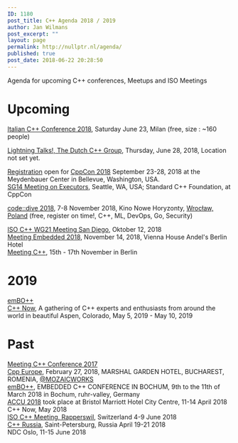```yaml
---
ID: 1180
post_title: C++ Agenda 2018 / 2019
author: Jan Wilmans
post_excerpt: ""
layout: page
permalink: http://nullptr.nl/agenda/
published: true
post_date: 2018-06-22 20:28:50
---
```

Agenda for upcoming C++ conferences, Meetups and ISO Meetings

# Upcoming

[Italian C++ Conference 2018][1], Saturday June 23, Milan (free, size : ~160 people)

[Lightning Talks!, The Dutch C++ Group][2], Thursday, June 28, 2018, Location not set yet.

[Registration][3] open for [CppCon 2018][4] September 23-28, 2018 at the Meydenbauer Center in Bellevue, Washington, USA.  
[SG14 Meeting on Executors][5], Seattle, WA, USA; Standard C++ Foundation, at CppCon

[code::dive 2018][6], 7-8 November 2018, Kino Nowe Horyzonty, [Wrocław, Poland][7] (free, register on time!, C++, ML, DevOps, Go, Security)

[ISO C++ WG21 Meeting San Diego][8], Oktober 12, 2018  
[Meeting Embedded 2018][9], November 14, 2018, Vienna House Andel's Berlin Hotel  
[Meeting C++][10], 15th - 17th November in Berlin

# 2019

[emBO++][11]  
[C++ Now][12], A gathering of C++ experts and enthusiasts from around the world in beautiful Aspen, Colorado, May 5, 2019 - May 10, 2019

# Past

[Meeting C++ Conference 2017][13]  
[Cpp Europe][14], February 27, 2018, MARSHAL GARDEN HOTEL, BUCHAREST, ROMENIA, [@MOZAICWORKS][15]  
[emBO++][11], EMBEDDED C++ CONFERENCE IN BOCHUM, 9th to the 11th of March 2018 in Bochum, ruhr-valley, Germany  
[ACCU 2018][16] took place at Bristol Marriott Hotel City Centre, 11-14 April 2018  
C++ Now, May 2018  
[ISO C++ Meeting, Rapperswil][17], Switzerland 4-9 June 2018  
[C++ Russia][18], Saint-Petersburg, Russia April 19-21 2018  
NDC Oslo, 11-15 June 2018

 [1]: https://www.italiancpp.org/event/itcppcon18/
 [2]: https://www.meetup.com/The-Dutch-Cpp-Group/events/251860695/?rv=me1&_xtd=gatlbWFpbF9jbGlja9oAJGU4ZTdiNDI2LThkNGUtNDYwZS1iMjJmLTEwYzkzMWY0MTU0ZQ&_af=event&_af_eid=251860695&https=on
 [3]: https://www.eventbrite.com/e/cppcon-2018-registration-38781666007
 [4]: https://cppcon.org/
 [5]: https://isocpp.org/std/meetings-and-participation/upcoming-meetings
 [6]: http://codedive.pl/
 [7]: https://www.google.nl/maps/place/Wroc%C5%82aw,+Poland/data=!4m2!3m1!1s0x470fe9c2d4b58abf:0xb70956aec205e0f5?sa=X&ved=0ahUKEwib2cvFgOjbAhUM16QKHaBIDeEQ8gEI0wEwEQ
 [8]: http://open-std.org/JTC1/SC22/WG21/docs/papers/2018/n4715.pdf
 [9]: https://meetingembedded.com/2018/
 [10]: http://meetingcpp.com/
 [11]: https://www.embo.io/
 [12]: http://cppnow.org/
 [13]: http://meetingcpp.com/2017/
 [14]: https://cppeurope.com/
 [15]: https://twitter.com/@mozaicworks
 [16]: https://conference.accu.org/2018/accu2018.html
 [17]: http://open-std.org/JTC1/SC22/WG21/docs/papers/2018/n4745.html
 [18]: http://cppconf.ru/